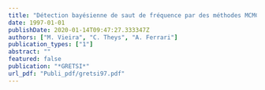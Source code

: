 ```yaml
---
title: "Détection bayésienne de saut de fréquence par des méthodes MCMC"
date: 1997-01-01
publishDate: 2020-01-14T09:47:27.333347Z
authors: ["M. Vieira", "C. Theys", "A. Ferrari"]
publication_types: ["1"]
abstract: ""
featured: false
publication: "*GRETSI*"
url_pdf: "Publi_pdf/gretsi97.pdf"
---
```


